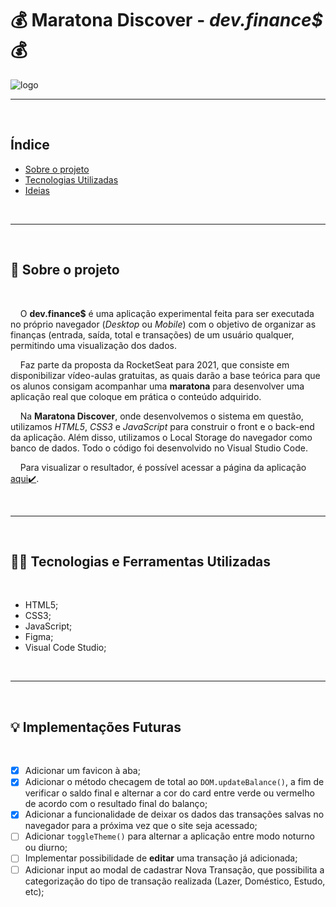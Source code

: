 <h1>💰 Maratona Discover - <i>dev.finance$</i> 💰</h1>

<img src="./assets/header.png" alt="logo">

<br>

---

<br>

<h2>Índice</h2>

<ul>
    <li><a href="#about">Sobre o projeto</a></li>
    <li><a href="#techs">Tecnologias Utilizadas</a></li>
    <li><a href="#goals">Ideias</a></li>
</ul>

<br>

---

<br>

<h2 id="about">📖 Sobre o projeto</h2>

<br>

<p>&nbsp;&nbsp;&nbsp;&nbsp;O <strong>dev.finance$</strong> é uma aplicação experimental feita para ser executada no próprio navegador (<i>Desktop</i> ou <i>Mobile</i>) com o objetivo de organizar as finanças (entrada, saída, total e transações) de um usuário qualquer, permitindo uma visualização dos dados.</p>
<p>&nbsp;&nbsp;&nbsp;&nbsp;Faz parte da proposta da RocketSeat para 2021, que consiste em disponibilizar vídeo-aulas gratuitas, as quais darão a base teórica para que os alunos consigam acompanhar uma <strong>maratona</strong> para desenvolver uma aplicação real que coloque em prática o conteúdo adquirido.</p>
<p>&nbsp;&nbsp;&nbsp;&nbsp;Na <strong>Maratona Discover</strong>, onde desenvolvemos o sistema em questão, utilizamos <i>HTML5</i>, <i>CSS3</i> e <i>JavaScript</i> para construir o front e o back-end da aplicação. Além disso, utilizamos o Local Storage do navegador como banco de dados. Todo o código foi desenvolvido no Visual Studio Code.</p>
<p>&nbsp;&nbsp;&nbsp;&nbsp;Para visualizar o resultador, é possível acessar a página da aplicação <a href="https://magaliais.github.io/dev-finances/">aqui✔️</a>.</p>

<br>

---

<br>

<h2 id="techs">👨‍💻 Tecnologias e Ferramentas Utilizadas</h2>

<br>

* HTML5;
* CSS3;
* JavaScript;
* Figma;
* Visual Code Studio;

<br>

---

<br>

<h2 id="goals">💡 Implementações Futuras</h2>

<br>

- [x] Adicionar um favicon à aba;
- [x] Adicionar o método checagem de total ao `DOM.updateBalance()`, a fim de verificar o saldo final e alternar a cor do card entre verde ou vermelho de acordo com o resultado final do balanço;
- [x] Adicionar a funcionalidade de deixar os dados das transações salvas no navegador para a próxima vez que o site seja acessado;
- [ ] Adicionar `toggleTheme()` para alternar a aplicação entre modo noturno ou diurno;
- [ ] Implementar possibilidade de <strong>editar</strong> uma transação já adicionada;
- [ ] Adicionar input ao modal de cadastrar Nova Transação, que possibilita a categorização do tipo de transação realizada (Lazer, Doméstico, Estudo, etc);
